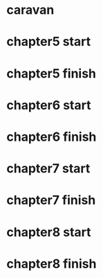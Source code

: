 # caravan

# chapter5 start

# chapter5 finish

# chapter6 start

# chapter6 finish

# chapter7 start

# chapter7 finish

# chapter8 start

# chapter8 finish
